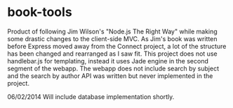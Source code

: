 book-tools
==========

Product of following Jim Wilson's "Node.js The Right Way" while making some drastic changes to the client-side MVC.
As Jim's book was written before Express moved away from the Connect project, a lot of the structure has been changed and rearranged as I saw fit. This project does not use handlebar.js for templating, instead it uses Jade engine in the second segment of the webapp. The webapp does not include search by subject and the search by author API was written but never implemented in the project.

06/02/2014
Will include database implementation shortly. 
